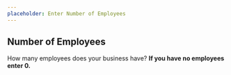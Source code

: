 ```yaml
---
placeholder: Enter Number of Employees
---
```

## Number of Employees

How many employees does your business have? **If you have no employees enter 0.**